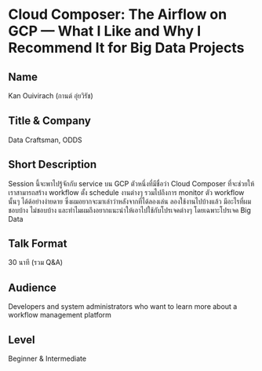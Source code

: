 # Cloud Composer: The Airflow on GCP — What I Like and Why I Recommend It for Big Data Projects

## Name

Kan Ouivirach (กานต์ อุ่ยวิรัช)

## Title & Company

Data Craftsman, ODDS

## Short Description

Session นี้จะพาไปรู้จักกับ service บน GCP ตัวหนึ่งที่มีชื่อว่า Cloud Composer
ที่จะช่วยให้เราสามารถสร้าง workflow ตั้ง schedule งานต่างๆ รวมไปถึงการ monitor ตัว
workflow นั้นๆ ได้ด้อย่างง่ายดาย ซึ่งผมอยากจะมาเล่าว่าหลังจากที่ได้ลองเล่น ลองใช้งานไปบ้างแล้ว
มีอะไรที่ผมชอบบ้าง ไม่ชอบบ้าง และทำไมผมถึงอยากแนะนำให้เอาไปใช้กับโปรเจคต่างๆ
โดยเฉพาะโปรเจค Big Data

## Talk Format

30 นาที (รวม Q&A)

## Audience

Developers and system administrators who want to learn more about a workflow
management platform

## Level

Beginner & Intermediate
